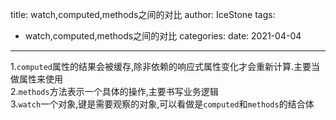 title: watch,computed,methods之间的对比
author: IceStone 
tags: 
  - watch,computed,methods之间的对比
categories: 
date: 2021-04-04
---
1.`computed`属性的结果会被缓存,除非依赖的响应式属性变化才会重新计算.主要当做属性来使用  
2.`methods`方法表示一个具体的操作,主要书写业务逻辑  
3.`watch`一个对象,键是需要观察的对象,可以看做是`computed`和`methods`的结合体  